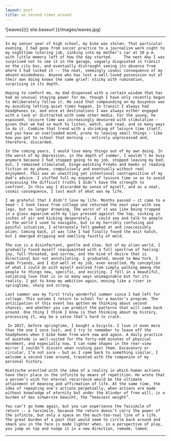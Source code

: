 ```yaml
---
layout: post
title: on second times around
--- 
```


![waves]({{ site.baseurl }}/images/waves.jpg)

---

	In my senior year of high school, my bike was stolen. That particular evening, I had gone from soccer practice to a journalism work night to my nighttime tutoring job, sinking into my mother’s car at 10 p.m. with little memory left of how the day started. 	The next day I was surprised not to see it in the garage, vaguely disquieted in transit on the city bus, and eventually distraught seeing its absence from where I had locked it -- the neat, seemingly cosmic consequence of my absent-mindedness. Anyone who has lost a well-loved possession out of their own doing knows the same grief: sticky with rumination, surprising in its depth.
  
	Hoping to comfort me, my dad dispensed with a certain wisdom that has had an unusual staying power for me, though I have only recently begun to deliberately follow it. He said that compounding on my busyness was my avoiding letting quiet times happen. In transit I always had headphones in, and once at destinations I was always either engaged with a task or distracted with some other media. For the young, he espoused, leisure time was increasingly devoured with stimulation – given that we had so much to listen, watch, and read, and so many ways to do it. Combine that trend with a shrinking of leisure time itself, and you have an overloaded mind, prone to leaving small things – like how you got to school that morning -- entirely unprocessed and, therefore, discarded.
  
	In the coming years, I would lose many things out of my own doing. In the worst of my depression, in the depth of summer, I wouldn’t be busy anymore because I had stopped going to my job, stopped leaving my bed; but, I remained stimulated, binge-watching Freaks and Geeks or reading fiction on my phone, compulsively and eventually without real enjoyment. This was an unwitting yet intentional contrapositive of my dad’s advice. I stuffed full my expanse of leisure time so as to avoid processing the difficult truths I didn’t have the strength to confront. In this way I discarded my sense of myself, and as a neat, cosmic consequence, I lost much of what was my life.
  
	I am grateful that I didn’t lose my life. Months passed – it came to a head – I took leave from college and returned the next year with sea legs, but no longer drowning. The worst of it was like being trapped in a glass aquarium with my lips pressed against the top, sucking in inches of air and kicking desperately. I could see and talk to people in the world I used to navigate, but in my horribly confusing and painful situation, I alternately felt gawked at and inaccessibly alien. Coming back, it was like I had finally found the exit hatch, but I emerged dripping and smelling faintly of mold.
  
	The sun is a disinfectant, gentle and slow. Out of my alien world, I gradually found myself reacquainted with a full spectrum of feeling: joy, full-throated, and sorrow, and the kind of desire that is directional but not annihilating. I graduated, moved to New York. I made friends, and I did well at my job, even excelled. My conception of what I could do with myself evolved from simply walking among the people to things new, specific, and exciting. I fell in a beautiful, satiating love that is in so many ways unimaginable but for its reality. I got to know my ambition again, moving like a river in springtime, sharp and strong.
  
	Last summer was my first truly wonderful summer since I had left for college. This autumn I return to school for a master’s program. The anticipation of this event has gotten me thinking about second chances, and whether you can predict the patterns that will come back around. One thing I think I know is that thinking about my history, processing it, may be a salve that’s hard to crack.
  
	 In 2017, before springtime, I bought a bicycle. I love it even more than the one I once lost, and I try to remember to leave off the headphones when I bike home from work now and again. A daily practice of quietude is well-suited for the forty-odd minutes of physical movement, and especially now, I can name shapes in the rear-view mirror I couldn’t discern when rushing past them. Excavatory or circular, I’m not sure – but as I come back to something similar, I welcome a second time around, traveled with the companion of my personal history.
   
	Nietzsche wrestled with the idea of a reality in which human actions have their place in the infinite by means of repetition. He wrote that a person’s wish for eternal recurrence would be the ultimate attainment of meaning and affirmation of life. At the same time, the idea of repeating one’s actions perpetually, when actions are made without knowledge of eternity but under the blinder of free will, is a burden of das schwerste Gewicht, the “heaviest weight”.
  
	You can’t go home again, but you can experience the facsimile of return -- a facsimile, because the return doesn’t carry the power of the infinite, but only a space on the much-too-real line of a life. The great burden of a past that would seem to circle back around and smack you in the face is made lighter when, in a perspective of play, you jump on top and nudge it in a new direction, remade, tamed.

---

